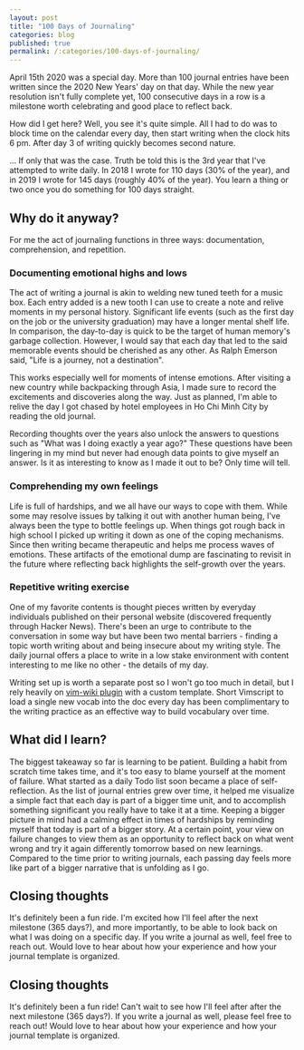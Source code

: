 ```yaml
---
layout: post
title: "100 Days of Journaling"
categories: blog
published: true
permalink: /:categories/100-days-of-journaling/
---
```


April 15th 2020 was a special day. More than 100 journal entries have been written since the 2020 New Years' day on that day. While the new year resolution isn't fully complete yet, 100 consecutive days in a row is a milestone worth celebrating and good place to reflect back.

How did I get here? Well, you see it's quite simple. All I had to do was to block time on the calendar every day, then start writing when the clock hits 6 pm. After day 3 of writing quickly becomes second nature.

... If only that was the case. Truth be told this is the 3rd year that I've attempted to write daily. In 2018 I wrote for 110 days (30% of the year), and in 2019 I wrote for 145 days (roughly 40% of the year). You learn a thing or two once you do something for 100 days straight.

## Why do it anyway?

For me the act of journaling functions in three ways: documentation, comprehension, and repetition.

### Documenting emotional highs and lows

The act of writing a journal is akin to welding new tuned teeth for a music box. Each entry added is a new tooth I can use to create a note and relive moments in my personal history. Significant life events (such as the first day on the job or the university graduation) may have a longer mental shelf life. In comparison, the day-to-day is quick to be the target of human memory's garbage collection. However, I would say that each day that led to the said memorable events should be cherished as any other. As Ralph Emerson said, "Life is a journey, not a destination".

This works especially well for moments of intense emotions. After visiting a new country while backpacking through Asia, I made sure to record the excitements and discoveries along the way. Just as planned, I'm able to relive the day I got chased by hotel employees in Ho Chi Minh City by reading the old journal.

Recording thoughts over the years also unlock the answers to questions such as "What was I doing exactly a year ago?" These questions have been lingering in my mind but never had enough data points to give myself an answer. Is it as interesting to know as I made it out to be? Only time will tell.

### Comprehending my own feelings

Life is full of hardships, and we all have our ways to cope with them. While some may resolve issues by talking it out with another human being, I've always been the type to bottle feelings up. When things got rough back in high school I picked up writing it down as one of the coping mechanisms. Since then writing became therapeutic and helps me process waves of emotions. These artifacts of the emotional dump are fascinating to revisit in the future where reflecting back highlights the self-growth over the years.

### Repetitive writing exercise

One of my favorite contents is thought pieces written by everyday individuals published on their personal website (discovered frequently through Hacker News). There's been an urge to contribute to the conversation in some way but have been two mental barriers - finding a topic worth writing about and being insecure about my writing style. The daily journal offers a place to write in a low stake environment with content interesting to me like no other - the details of my day.

Writing set up is worth a separate post so I won't go too much in detail, but I rely heavily on [vim-wiki plugin](http://vimwiki.github.io) with a custom template. Short Vimscript to load a single new vocab into the doc every day has been complimentary to the writing practice as an effective way to build vocabulary over time.

## What did I learn?

The biggest takeaway so far is learning to be patient. Building a habit from scratch time takes time, and it's too easy to blame yourself at the moment of failure. What started as a daily Todo list soon became a place of self-reflection. As the list of journal entries grew over time, it helped me visualize a simple fact that each day is part of a bigger time unit, and to accomplish something significant you really have to take it at a time. Keeping a bigger picture in mind had a calming effect in times of hardships by reminding myself that today is part of a bigger story. At a certain point, your view on failure changes to view them as an opportunity to reflect back on what went wrong and try it again differently tomorrow based on new learnings. Compared to the time prior to writing journals, each passing day feels more like part of a bigger narrative that is unfolding as I go.

## Closing thoughts

It's definitely been a fun ride. I'm excited how I'll feel after the next milestone (365 days?), and more importantly, to be able to look back on what I was doing on a specific day. If you write a journal as well, feel free to reach out. Would love to hear about how your experience and how your journal template is organized.

## Closing thoughts

It's definitely been a fun ride! Can't wait to see how I'll feel after after the next milestone (365 days?). If you write a journal as well, please feel free to reach out! Would love to hear about how your experience and how your journal template is organized.

